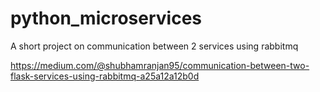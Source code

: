 # python_microservices
A short project on communication between 2 services using rabbitmq

https://medium.com/@shubhamranjan95/communication-between-two-flask-services-using-rabbitmq-a25a12a12b0d
